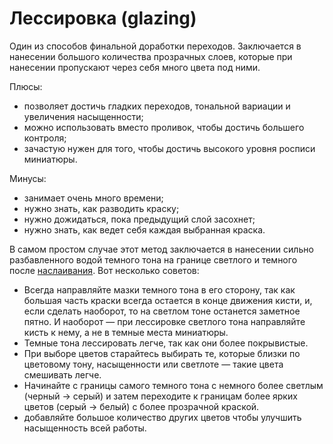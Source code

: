 # Лессировка (glazing)

Один из способов финальной доработки переходов. Заключается в
нанесении большого количества прозрачных слоев, которые при нанесении пропускают через себя много цвета под ними.

Плюсы:

- позволяет достичь гладких переходов, тональной вариации и увеличения насыщенности;
- можно использовать вместо проливок, чтобы достичь большего контроля;
- зачастую нужен для того, чтобы достичь высокого уровня росписи миниатюры.

Минусы:

- занимает очень много времени;
- нужно знать, как разводить краску;
- нужно дожидаться, пока предыдущий слой засохнет;
- нужно знать, как ведет себя каждая выбранная краска.

В самом простом случае этот метод заключается в нанесении сильно разбавленного водой темного тона на границе светлого и темного после [наслаивания](layering.md). Вот несколько советов:

- Всегда направляйте мазки темного тона в его сторону, так как большая часть краски всегда остается в конце движения кисти, и, если сделать наоборот, то на светлом тоне останется заметное пятно. И наоборот — при лессировке светлого тона направляйте кисть к нему, а не в темные места миниатюры.
- Темные тона лессировать легче, так как они более покрывистые.
- При выборе цветов старайтесь выбирать те, которые близки по цветовому тону, насыщенности или светлоте — такие цвета смешивать легче.
- Начинайте с границы самого темного тона с немного более светлым (черный → серый) и затем переходите к границам более ярких цветов (серый → белый) с более прозрачной краской.
- добавляйте большое количество других цветов чтобы улучшить насыщенность всей работы.